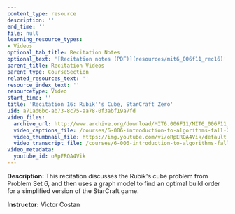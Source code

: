 ```yaml
---
content_type: resource
description: ''
end_time: ''
file: null
learning_resource_types:
- Videos
optional_tab_title: Recitation Notes
optional_text: '[Recitation notes (PDF)](resources/mit6_006f11_rec16)'
parent_title: Recitation Videos
parent_type: CourseSection
related_resources_text: ''
resource_index_text: ''
resourcetype: Video
start_time: ''
title: 'Recitation 16: Rubik''s Cube, StarCraft Zero'
uid: a71ad6bc-ab73-8c75-aa78-0f3abf19a7fd
video_files:
  archive_url: http://www.archive.org/download/MIT6.006F11/MIT6_006F11_rec16_300k.mp4
  video_captions_file: /courses/6-006-introduction-to-algorithms-fall-2011/048834a32d3557f1b462aa17a18075a6_oRpERQA4Vik.vtt
  video_thumbnail_file: https://img.youtube.com/vi/oRpERQA4Vik/default.jpg
  video_transcript_file: /courses/6-006-introduction-to-algorithms-fall-2011/7f1947f0885b9a4b92ddd9602647ba3f_oRpERQA4Vik.pdf
video_metadata:
  youtube_id: oRpERQA4Vik
---
```


**Description:** This recitation discusses the Rubik's cube problem from Problem Set 6, and then uses a graph model to find an optimal build order for a simplified version of the StarCraft game.

**Instructor:** Victor Costan